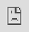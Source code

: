 ```yaml
---
layout: default
title: A Painted World
nav_order: 3
has_children: true
has_toc: true
---
```

# A Painted World
An Oblivion modlist, A Painted World drastically upgrades the visuals of this game while overhauling key aspects of the game. 

**Made by Sasquatch**
## Showcase from ItsDeepz

<div class="youtube-container">
  <iframe style="position: absolute; top: 0; left: 0; width: 100%; height: 100%;" 
    src="https://www.youtube.com/embed/oIXHtMm9CY8?si=Ta343qGshZKk8Dwm" 
    title="YouTube video player" 
    frameborder="0" 
    allow="accelerometer; autoplay; clipboard-write; encrypted-media; gyroscope; picture-in-picture; web-share" 
    referrerpolicy="strict-origin-when-cross-origin" 
    allowfullscreen>
  </iframe>
</div>

## Download the Wabbajack file
[Download](https://drive.google.com/file/d/1e-W3CEno3MMLzqfszyrbcEH_pCK0BO7W/view?usp=drive_link){: .btn }

## For support visit
[The Bungalo Discord](https://discord.gg/bungalo){: .btn }
